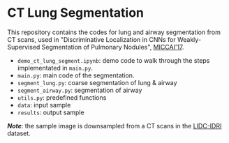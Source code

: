 # CT Lung Segmentation

This repository contains the codes for lung and airway segmentation from CT scans, used in "Discriminative Localization in CNNs for Weakly-Supervised Segmentation of Pulmonary Nodules", [MICCAI'17](https://arxiv.org/abs/1707.01086).

* ```demo_ct_lung_segment.ipynb```: demo code to walk through the steps implementated in ```main.py```.
* ```main.py```: main code of the segmentation.
* ```segment_lung.py```: coarse segmentation of lung & airway 
* ```segment_airway.py```: segmentation of airway 
* ```utils.py```: predefined functions
* ```data```: input sample
* ```results```: output sample

***Note***: the sample image is downsampled from a CT scans in the [LIDC-IDRI](http://doi.org/10.7937/K9/TCIA.2015.LO9QL9SX) dataset.
